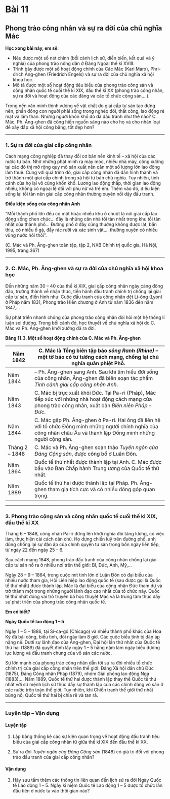 # Bài 11
## Phong trào công nhân và sự ra đời của chủ nghĩa Mác

**Học xong bài này, em sẽ**:

*   Nêu được một số nét chính (bối cảnh lịch sử, diễn biến, kết quả và ý nghĩa) của phong trào nông dân ở Đàng Ngoài thế kỉ XVIII.
*   Trình bày được một số hoạt động chính của Các Mác (Karl Marx), Phri-đrích Ăng-ghen (Friedrich Engels) và sự ra đời của chủ nghĩa xã hội khoa học.
*   Mô tả được một số hoạt động tiêu biểu của phong trào công sản và công nhân quốc tế cuối thế kỉ XIX, đầu thế kỉ XX (phong trào công nhân, sự ra đời và hoạt động của các đảng và các tổ chức cộng sản,...).

Trong nền văn minh thịnh vượng về vật chất do giai cấp tư sản tạo dựng nên, phần đông con người phải sống trong nghèo đói, thất công, lao động rẻ mạt và lầm than. Những người khốn khổ đó đã đấu tranh như thế nào? C. Mác, Ph. Ăng-ghen đã cống hiến nguồn sáng nào cho họ và cho nhân loại để xây đắp xã hội công bằng, tốt đẹp hơn?

---

### 1. Sự ra đời của giai cấp công nhân

Cách mạng công nghiệp đã thay đổi cơ bản nền kinh tế – xã hội của các nước tư bản. Nhờ những phát minh ra máy móc, nhiều nhà máy, công xưởng tại các đô thị mở rộng quy mô sản xuất nên cần một số lượng lớn lao động làm thuê. Cùng với quá trình đó, giai cấp công nhân đã dần hình thành và trở thành một giai cấp chính trong xã hội tư bản chủ nghĩa. Tuy nhiên, tình cảnh của họ lại vô cùng khốn khổ. Lương lao động thấp, thời gian lao động nhiều, không có ngoại lệ đối với phụ nữ và trẻ em. Thêm vào đó, điều kiện sống lại tồi tàn nên giai cấp công nhân thường xuyên nổi dậy đấu tranh.

**Điểu kiện sống của công nhân Anh**

“Mỗi thành phố lớn đều có một hoặc nhiều khu ổ chuột là nơi giai cấp lao động sống chen chúc... đây là những căn nhà tồi tàn nhất trong khu tồi tàn nhất của thành phố... Đường phố ở đây cũng thường không được lát, bẩn thỉu, có nhiều ổ gà, đầy rác rưởi và xác sinh vật,... thường xuyên có nhiều vũng nước hôi thối”.

(C. Mác và Ph. Ăng-ghen toàn tập, tập 2, NXB Chính trị quốc gia, Hà Nội, 1995, trang 367)

---

### 2. C. Mác, Ph. Ăng-ghen và sự ra đời của chủ nghĩa xã hội khoa học

Đến những năm 30 – 40 của thế kỉ XIX, giai cấp công nhân ngày càng đông đảo, trưởng thành về nhận thức, tiến hành đấu tranh chính trị chống lại giai cấp tư sản, điển hình như: Cuộc đấu tranh của công nhân dệt Li-ông (Lyon) ở Pháp năm 1831, Phong trào Hiến chương ở Anh từ năm 1836 đến năm 1847,...

Sự phát triển nhanh chóng của phong trào công nhân đòi hỏi một hệ thống lí luận soi đường. Trong bối cảnh đó, học thuyết về chủ nghĩa xã hội do C. Mác và Ph. Ăng-ghen khởi xướng đã ra đời.

**Bảng 11.3. Một số hoạt động chính của C. Mác và Ph. Ăng-ghen**

| Năm 1842 | C. Mác là Tổng biên tập báo *sông Ranh (Rhine)* – một tờ báo có tư tưởng cách mạng, chống lại chủ nghĩa quân phiệt Phổ. |
|---|---|
| Năm 1844 | – Ph. Ăng-ghen sang Anh. Sau khi tìm hiểu đời sống của công nhân, Ăng-ghen đã biên soạn tác phẩm *Tình cảnh giai cấp công nhân Anh*. |
| Năm 1843 | C. Mác bị trục xuất khỏi Đức. Tại Pa-ri (Pháp), Mác tiếp xúc với những nhà hoạt động cách mạng của phong trào công nhân, xuất bản *Biên niên Pháp – Đức*. |
| Năm 1844 | C. Mác gặp Ph. Ăng-ghen ở Pa-ri. Hai ông đã liên hệ với tổ chức Đồng minh những người chính nghĩa của công nhân châu Âu và thành lập Đồng minh những người cộng sản. |
| Tháng 2 – 1848 | C. Mác và Ph. Ăng-ghen soạn thảo *Tuyên ngôn của Đảng Cộng sản*, được công bố ở Luân Đôn. |
| Năm 1864 | Quốc tế thứ nhất được thành lập tại Anh. C. Mác được bầu vào Ban Chấp hành Trung ương của Quốc tế thứ nhất. |
| Năm 1889 | Quốc tế thứ hai được thành lập tại Pháp. Ph. Ăng-ghen tham gia tích cực và có nhiều đóng góp quan trọng. |

---

### 3. Phong trào cộng sản và công nhân quốc tế cuối thế kỉ XIX, đầu thế kỉ XX

Tháng 6 – 1848, công nhân Pa-ri đứng lên khởi nghĩa đòi tăng lương, có việc làm, thực hiện cải cách dân chủ. Họ dựng chiến luỹ trên đường phố, anh dũng chống lại sự đàn áp của chính quyền tư sản trong bốn ngày liên tiếp, từ ngày 22 đến ngày 25 – 6.

Sau cách mạng 1848, phong trào đấu tranh của công nhân chống lại giai cấp tư sản nổ ra ở nhiều nơi trên thế giới: Bỉ, Đức, Anh, Mỹ,...

Ngày 28 – 9 – 1864, trong cuộc mít tinh lớn ở Luân Đôn có đại biểu của nhiều nước tham gia, Hội Liên hiệp lao động quốc tế (sau được gọi là Quốc tế thứ nhất) được thành lập. Mác là đại biểu của công nhân Đức tham dự và trở thành một trong những người lãnh đạo cao nhất của tổ chức này. Quốc tế thứ nhất đóng vai trò truyền bá học thuyết Mác và là trung tâm thúc đẩy sự phát triển của phong trào công nhân quốc tế.

**Em có biết?**

**Ngày Quốc tế lao động 1 – 5**

Ngày 1 – 5 – 1886, tại Si-ca-gô (Chicago) và nhiều thành phố khác của Hoa Kỳ đã bãi công, biểu tình, đòi ngày làm 8 giờ. Các cuộc biểu tình bị đàn áp nặng nề. Dưới sự lãnh đạo của Ăng-ghen, Đại hội lần thứ nhất của Quốc tế thứ hai (1889) đã quyết định lấy ngày 1 – 5 hằng năm làm ngày biểu dương lực lượng và đấu tranh chung của vô sản các nước.

Sự lớn mạnh của phong trào công nhân dẫn tới sự ra đời nhiều tổ chức chính trị của giai cấp công nhân trên thế giới: Đảng Xã hội dân chủ Đức (1875), Đảng Công nhân Pháp (1879), nhóm Giải phóng lao động Nga (1883),... Năm 1889, Quốc tế thứ hai được thành lập thay thế Quốc tế thứ nhất với sứ mệnh lịch sử thúc đẩy sự thành lập của các chính đảng vô sản ở các nước trên toàn thế giới. Tuy nhiên, khi Chiến tranh thế giới thứ nhất bùng nổ, Quốc tế thứ hai bị chia rẽ và tan rã.

---

### Luyện tập – Vận dụng
#### Luyện tập

1. Lập bảng thống kê các sự kiện quan trọng về hoạt động đấu tranh tiêu biểu của giai cấp công nhân từ giữa thế kỉ XIX đến đầu thế kỉ XX.

2. Sự ra đời *Tuyên ngôn của Đảng Cộng sản* (1848) có giá trị đối với phong trào đấu tranh của giai cấp công nhân?

#### Vận dụng

3. Hãy sưu tầm thêm các thông tin liên quan đến lịch sử ra đời Ngày Quốc tế Lao động 1 – 5. Ngày kỉ niệm Quốc tế Lao động 1 – 5 được tổ chức lần đầu tiên ở nước ta vào thời gian nào?
